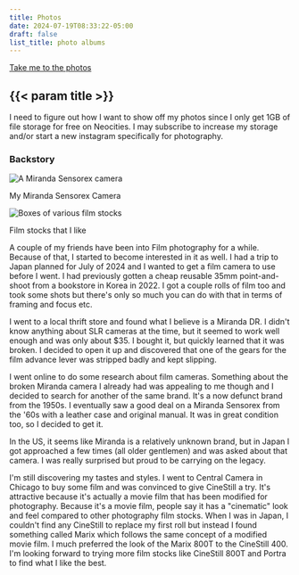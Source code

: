 ```yaml
---
title: Photos
date: 2024-07-19T08:33:22-05:00
draft: false
list_title: photo albums
---
```


<a class="float-right" href="#{{< param list_title >}}">Take me to the photos</a>

## {{< param title >}}

I need to figure out how I want to show off my photos since I only get 1GB of file storage for free on Neocities.
I may subscribe to increase my storage and/or start a new instagram specifically for photography.

<h3>Backstory</h3>
  <section class="flexbox-container float-right">
    <section class="frame">
      <img src="/photos/miranda_left.jpg" alt="A Miranda Sensorex camera">
      <p>My Miranda Sensorex Camera</p>
    </section>
    <section class="frame">
      <img src="/photos/film_stock.jpg" alt="Boxes of various film stocks">
      <p>Film stocks that I like</p>
    </section>
  </section>
<section>
  A couple of my friends have been into Film photography for a while. Because of that, I started to become interested in it as well. I had a trip to Japan planned for July of 2024 and I wanted to get a film camera to use before I went. I had previously gotten a cheap reusable 35mm point-and-shoot from a bookstore in Korea in 2022. I got a couple rolls of film too and took some shots but there's only so much you can do with that in terms of framing and focus etc.

  I went to a local thrift store and found what I believe is a Miranda DR. I didn't know anything about SLR cameras at the time, but it seemed to work well enough and was only about $35. I bought it, but quickly learned that it was broken. I decided to open it up and discovered that one of the gears for the film advance lever was stripped badly and kept slipping.

  I went online to do some research about film cameras. Something about the broken Miranda camera I already had was appealing to me though and I decided to search for another of the same brand. It's a now defunct brand from the 1950s. I eventually saw a good deal on a Miranda Sensorex from the '60s with a leather case and original manual. It was in great condition too, so I decided to get it.

  In the US, it seems like Miranda is a relatively unknown brand, but in Japan I got approached a few times (all older gentlemen) and was asked about that camera. I was really surprised but proud to be carrying on the legacy.

  I'm still discovering my tastes and styles. I went to Central Camera in Chicago to buy some film and was convinced to give CineStill a try. It's attractive because it's actually a movie film that has been modified for photography. Because it's a movie film, people say it has a "cinematic" look and feel compared to other photography film stocks. When I was in Japan, I couldn't find any CineStill to replace my first roll but instead I found something called Marix which follows the same concept of a modified movie film. I much preferred the look of the Marix 800T to the CineStill 400. I'm looking forward to trying more film stocks like CineStill 800T and Portra to find what I like the best.
</section>